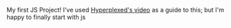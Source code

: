 My first JS Project!
I've used [Hyperplexed's video](https://youtu.be/PkADl0HubMY) as a guide to this; but I'm happy to finally start with js
